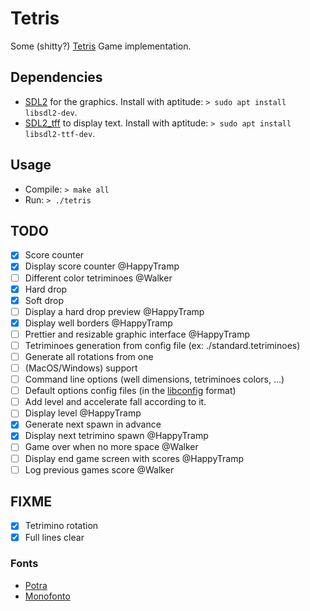 # Tetris

Some (shitty?) [Tetris](https://en.wikipedia.org/wiki/Tetris) Game implementation.

## Dependencies

- [SDL2](https://www.libsdl.org/) for the graphics.
  Install with aptitude: `> sudo apt install libsdl2-dev`.
- [SDL2_tff]() to display text.
  Install with aptitude: `> sudo apt install libsdl2-ttf-dev`.

## Usage

- Compile: `> make all`
- Run: `> ./tetris`

## TODO

- [x] Score counter
- [x] Display score counter  @HappyTramp
- [ ] Different color tetriminoes @Walker
- [x] Hard drop
- [x] Soft drop
- [ ] Display a hard drop preview  @HappyTramp
- [x] Display well borders  @HappyTramp
- [ ] Prettier and resizable graphic interface  @HappyTramp
- [ ] Tetriminoes generation from config file (ex: ./standard.tetriminoes)
- [ ] Generate all rotations from one
- [ ] (MacOS/Windows) support
- [ ] Command line options (well dimensions, tetriminoes colors, ...)
- [ ] Default options config files
      (in the [libconfig](https://hyperrealm.github.io/libconfig/) format)
- [ ] Add level and accelerate fall according to it.
- [ ] Display level  @HappyTramp
- [x] Generate next spawn in advance
- [x] Display next tetrimino spawn  @HappyTramp
- [ ] Game over when no more space @Walker
- [ ] Display end game screen with scores  @HappyTramp
- [ ] Log previous games score @Walker

## FIXME

- [x] Tetrimino rotation
- [x] Full lines clear

### Fonts

- [Potra](./fonts/potra)
- [Monofonto](./fonts/monofonto)
